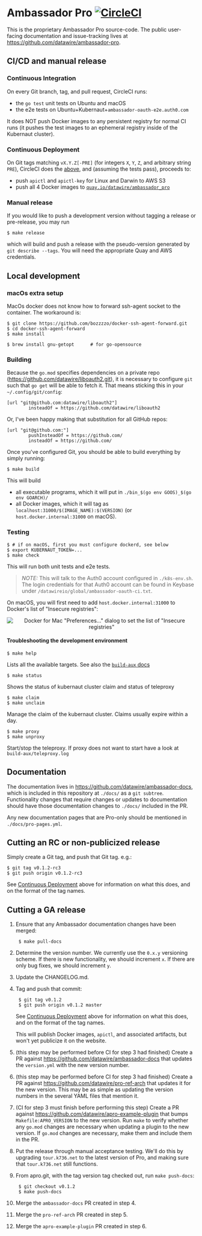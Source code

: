 # Ambassador Pro [![CircleCI](https://circleci.com/gh/datawire/apro.svg?style=svg&circle-token=81544a8dc30c28df7705975ad2dd4bfee63b653b)](https://circleci.com/gh/datawire/apro)

This is the proprietary Ambassador Pro source-code.  The public
user-facing documentation and issue-tracking lives at
<https://github.com/datawire/ambassador-pro>.

## CI/CD and manual release

### Continuous Integration

On every Git branch, tag, and pull request, CircleCI runs:
 - the `go test` unit tests on Ubuntu and macOS
 - the e2e tests on Ubuntu+Kubernaut+`ambassador-oauth-e2e.auth0.com`

It does NOT push Docker images to any persistent registry for normal
CI runs (it pushes the test images to an ephemeral registry inside of
the Kubernaut cluster).

### Continuous Deployment

On Git tags matching `vX.Y.Z[-PRE]` (for integers `X`, `Y`, `Z`, and
arbitrary string `PRE`), CircleCI does the
[above](#continuous-integration), and (assuming the tests pass),
proceeds to:
 - push `apictl` and `apictl-key` for Linux and Darwin to AWS S3
 - push all 4 Docker images to
   [`quay.io/datawire/ambassador_pro`](https://quay.io/repository/datawire/ambassador_pro?tab=tags)

### Manual release

If you would like to push a development version without tagging a
release or pre-release, you may run

    $ make release

which will build and push a release with the pseudo-version generated
by `git describe --tags`.  You will need the appropriate Quay and AWS
credentials.

## Local development

### macOs extra setup

MacOs docker does not know how to forward ssh-agent socket to the container.
The workaround is:

    $ git clone https://github.com/bozzzzo/docker-ssh-agent-forward.git
    $ cd docker-ssh-agent-forward
    $ make install
    
    $ brew install gnu-getopt      # for go-opensource


### Building

Because the `go.mod` specifies dependencies on a private repo
(https://github.com/datawire/liboauth2.git), it is necessary to
configure `git` such that `go get` will be able to fetch it.  That
means sticking this in your `~/.config/git/config`:

    [url "git@github.com:datawire/liboauth2"]
            insteadOf = https://github.com/datawire/liboauth2

Or, I've been happy making that substitution for all GitHub repos:

    [url "git@github.com:"]
            pushInsteadOf = https://github.com/
            insteadOf = https://github.com/

Once you've configured Git, you should be able to build everything by
simply running:

    $ make build

This will build
 - all executable programs, which it will put in
   `./bin_$(go env GOOS)_$(go env GOARCH)/`
 - all Docker images, which it will tag as
   `localhost:31000/$(IMAGE_NAME):$(VERSION)` (or
   `host.docker.internal:31000` on macOS).

### Testing

    $ # if on macOS, first you must configure dockerd, see below
    $ export KUBERNAUT_TOKEN=...
    $ make check

This will run both unit tests and e2e tests.

 > *NOTE:* This will talk to the Auth0 account configured in
 > `./k8s-env.sh`.  The login credentials for that Auth0 account can
 > be found in Keybase under
 > `/datawireio/global/ambassador-oauth-ci.txt`.

On macOS, you will first need to add `host.docker.internal:31000` to
Docker's list of "Insecure registries":

<p align="center">
  <img src="README-macos-insecure-registries.png" alt="Docker for Mac &quot;Preferences…&quot; dialog to set the list of &quot;Insecure registries&quot;"/>
</p>

#### Troubleshooting the development environment

    $ make help

Lists all the available targets. See also the [`build-aux` docs](./build-aux/docs/intro.md)

    $ make status

Shows the status of kubernaut cluster claim and status of teleproxy

    $ make claim
    $ make unclaim
    
Manage the claim of the kubernaut cluster. Claims usually expire within a day.

    $ make proxy
    $ make unproxy
    
Start/stop the teleproxy. If proxy does not want to start have a look at `build-aux/teleproxy.log`

## Documentation

The documentation lives in
<https://github.com/datawire/ambassador-docs>, which is included in
this repository at `./docs/` as a `git subtree`.  Functionality
changes that require changes or updates to documentation should have
those documentation changes to `./docs/` included in the PR.

Any new documentation pages that are Pro-only should be mentioned in
`./docs/pro-pages.yml`.

## Cutting an RC or non-publicized release

Simply create a Git tag, and push that Git tag.  e.g.:

    $ git tag v0.1.2-rc3
    $ git push origin v0.1.2-rc3

See [Continuous Deployment](#continuous-deployment) above for
information on what this does, and on the format of the tag names.

## Cutting a GA release

1. Ensure that any Ambassador documentation changes have been merged:

        $ make pull-docs

2. Determine the version number. We currently use the `0.x.y` versioning
   scheme. If there is new functionality, we should increment `x`. If
   there are only bug fixes, we should increment `y`.

3. Update the CHANGELOG.md.

4. Tag and push that commit:

        $ git tag v0.1.2
        $ git push origin v0.1.2 master

   See [Continuous Deployment](#continuous-deployment) above for
   information on what this does, and on the format of the tag names.

   This will publish Docker images, `apictl`, and associated
   artifacts, but won't yet publicize it on the website.

5. (this step may be performed before CI for step 3 had finished) Create
   a PR against <https://github.com/datawire/ambassador-docs> that
   updates the `version.yml` with the new version number.

6. (this step may be performed before CI for step 3 had finished)
   Create a PR against <https://github.com/datawire/pro-ref-arch> that
   updates it for the new version.  This may be as simple as updating
   the version numbers in the several YAML files that mention it.

7. (CI for step 3 must finish before performing this step) Create a PR
   against <https://github.com/datawire/apro-example-plugin> that
   bumps `Makefile:APRO_VERSION` to the new version.  Run `make` to
   verify whether any `go.mod` changes are necessary when updating a
   plugin to the new version.  If `go.mod` changes are necessary, make
   them and include them in the PR.

8. Put the release through manual acceptance testing. We'll do this by
   upgrading `tour.k736.net` to the latest version of Pro, and making
   sure that `tour.k736.net` still functions.

9. From apro.git, with the tag version tag checked out, run `make
   push-docs`:

        $ git checkout v0.1.2
        $ make push-docs

10. Merge the `ambassador-docs` PR created in step 4.

11. Merge the `pro-ref-arch` PR created in step 5.

12. Merge the `apro-example-plugin` PR created in step 6.
